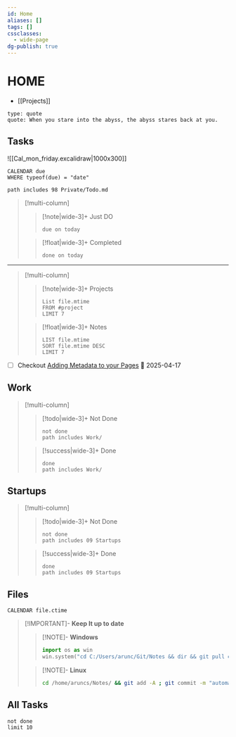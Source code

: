 ```yaml
---
id: Home
aliases: []
tags: []
cssclasses:
  - wide-page
dg-publish: true
---
```

# HOME

- [[Projects]]

```widgets
type: quote
quote: When you stare into the abyss, the abyss stares back at you.

```

## Tasks

![[Cal_mon_friday.excalidraw|1000x300]]

```dataview
CALENDAR due
WHERE typeof(due) = "date"

```

```tasks
path includes 98 Private/Todo.md
```


> [!multi-column]
>
> > [!note|wide-3]+ Just DO
> >
> > ```tasks
>> due on today
> > ```
>
> > [!float|wide-3]+  Completed
> >
> > ```tasks
>>done on today
> > ```

---

> [!multi-column]
>
> > [!note|wide-3]+ Projects
> >
> > ```dataview
> > List file.mtime
> > FROM #project
> > LIMIT 7
> > ```
>
> > [!float|wide-3]+ Notes
> >
> > ```dataview
> > LIST file.mtime
> > SORT file.mtime DESC
> > LIMIT 7
> > ```

- [ ] Checkout [Adding Metadata to your Pages](https://blacksmithgu.github.io/obsidian-dataview/annotation/add-metadata/) 📅 2025-04-17

## Work

> [!multi-column]
>
> > [!todo|wide-3]+ Not Done
> >
> > ```tasks
> > not done
> > path includes Work/
> > ```
>
> > [!success|wide-3]+ Done
> >
> > ```tasks
> > done
> > path includes Work/
> > ```

## Startups

> [!multi-column]
>
> > [!todo|wide-3]+ Not Done
> >
> > ```tasks
> > not done
> > path includes 09 Startups
> > ```
>
>
> > [!success|wide-3]+ Done
> >
> > ```tasks
> > done
> > path includes 09 Startups
> > ```

## Files

```dataview
CALENDAR file.ctime

```

> [!IMPORTANT]- **Keep It up to date**
>
> > [!NOTE]- **Windows**
> >
> > ```python
> > import os as win
> > win.system("cd C:/Users/arunc/Git/Notes && dir && git pull origin main")
> > ```
>
> > [!NOTE]- **Linux**
> >
> > ```bash
> > cd /home/aruncs/Notes/ && git add -A ; git commit -m "automated backup" ; git push origin main
> > ```



## All Tasks

```tasks
not done
limit 10

```

